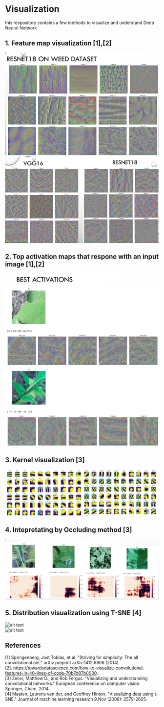 # Visualization
this respository contains a few methods to visualize and understand Deep Neural Network
## 1. Feature map visualization [1],[2]
![alt text](https://github.com/Ka0Ri/CNN-visualization/blob/master/img/we1.png) <br />
![alt text](https://github.com/Ka0Ri/CNN-visualization/blob/master/img/we.png) <br />

## 2. Top activation maps that respone with an input image [1],[2]
![alt text](https://github.com/Ka0Ri/CNN-visualization/blob/master/img/be.png) <br />
![alt text](https://github.com/Ka0Ri/CNN-visualization/blob/master/img/be1.png) <br />

## 3. Kernel visualization [3]
![alt text](https://github.com/Ka0Ri/CNN-visualization/blob/master/img/kernel.png) <br />

## 4. Intepretating by Occluding method [3]
![alt text](https://github.com/Ka0Ri/CNN-visualization/blob/master/img/oc.png) <br />

## 5. Distribution visualization using T-SNE [4]
![alt text](https://github.com/Ka0Ri/CNN-visualization/blob/master/img/T-SN1.png) <br />
![alt text](https://github.com/Ka0Ri/CNN-visualization/blob/master/img/TSN2.png) <br />

## References
[1] Springenberg, Jost Tobias, et al. "Striving for simplicity: The all convolutional net." arXiv preprint arXiv:1412.6806 (2014). <br />
[2]. https://towardsdatascience.com/how-to-visualize-convolutional-features-in-40-lines-of-code-70b7d87b0030. <br />
[3] Zeiler, Matthew D., and Rob Fergus. "Visualizing and understanding convolutional networks." European conference on computer vision. Springer, Cham, 2014. <br />
[4] Maaten, Laurens van der, and Geoffrey Hinton. "Visualizing data using t-SNE." Journal of machine learning research 9.Nov (2008): 2579-2605. <br />



